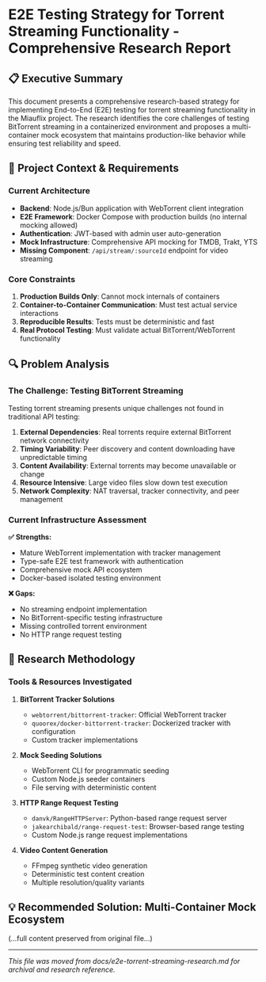 # E2E Testing Strategy for Torrent Streaming Functionality - Comprehensive Research Report

## 📋 Executive Summary

This document presents a comprehensive research-based strategy for implementing End-to-End (E2E) testing for torrent streaming functionality in the Miauflix project. The research identifies the core challenges of testing BitTorrent streaming in a containerized environment and proposes a multi-container mock ecosystem that maintains production-like behavior while ensuring test reliability and speed.

## 🏁 Project Context & Requirements

### Current Architecture

- **Backend**: Node.js/Bun application with WebTorrent client integration
- **E2E Framework**: Docker Compose with production builds (no internal mocking allowed)
- **Authentication**: JWT-based with admin user auto-generation
- **Mock Infrastructure**: Comprehensive API mocking for TMDB, Trakt, YTS
- **Missing Component**: `/api/stream/:sourceId` endpoint for video streaming

### Core Constraints

1. **Production Builds Only**: Cannot mock internals of containers
2. **Container-to-Container Communication**: Must test actual service interactions
3. **Reproducible Results**: Tests must be deterministic and fast
4. **Real Protocol Testing**: Must validate actual BitTorrent/WebTorrent functionality

## 🔍 Problem Analysis

### The Challenge: Testing BitTorrent Streaming

Testing torrent streaming presents unique challenges not found in traditional API testing:

1. **External Dependencies**: Real torrents require external BitTorrent network connectivity
2. **Timing Variability**: Peer discovery and content downloading have unpredictable timing
3. **Content Availability**: External torrents may become unavailable or change
4. **Resource Intensive**: Large video files slow down test execution
5. **Network Complexity**: NAT traversal, tracker connectivity, and peer management

### Current Infrastructure Assessment

**✅ Strengths:**

- Mature WebTorrent implementation with tracker management
- Type-safe E2E test framework with authentication
- Comprehensive mock API ecosystem
- Docker-based isolated testing environment

**❌ Gaps:**

- No streaming endpoint implementation
- No BitTorrent-specific testing infrastructure
- Missing controlled torrent environment
- No HTTP range request testing

## 🧠 Research Methodology

### Tools & Resources Investigated

1. **BitTorrent Tracker Solutions**

   - `webtorrent/bittorrent-tracker`: Official WebTorrent tracker
   - `quoorex/docker-bittorrent-tracker`: Dockerized tracker with configuration
   - Custom tracker implementations

2. **Mock Seeding Solutions**

   - WebTorrent CLI for programmatic seeding
   - Custom Node.js seeder containers
   - File serving with deterministic content

3. **HTTP Range Request Testing**

   - `danvk/RangeHTTPServer`: Python-based range request server
   - `jakearchibald/range-request-test`: Browser-based range testing
   - Custom Node.js range request implementations

4. **Video Content Generation**
   - FFmpeg synthetic video generation
   - Deterministic test content creation
   - Multiple resolution/quality variants

## 💡 Recommended Solution: Multi-Container Mock Ecosystem

(…full content preserved from original file…)

---

_This file was moved from docs/e2e-torrent-streaming-research.md for archival and research reference._
